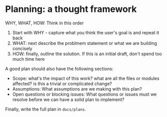 # Planning: a thought framework
WHY, WHAT, HOW: Think in this order
1. Start with WHY - capture what you think the user's goal is and repeat it back
2. WHAT: next describe the problmem statement or what we are building concisely
3. HOW: finally, outline the solution. If this is an initial draft, don't spend too much time here

A good plan should also have the following sections:
- Scope: what's the impact of this work? what are all the files or modules affected? is this a trivial or complicated change?
- Assumptions: What assumptions are we making with this plan?
- Open questions or blocking issues: What questions or issues must we resolve before we can have a solid plan to implement?

Finally, write the full plan in `docs/plans`.
